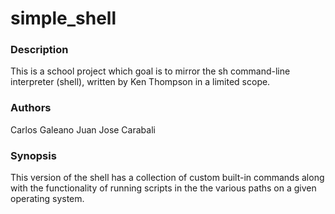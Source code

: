 # simple_shell

### Description
This is a school project which goal is to mirror the sh command-line interpreter (shell), written by Ken Thompson in a limited scope.

### Authors
Carlos Galeano
Juan Jose Carabali

### Synopsis
This version of the shell has a collection of custom built-in commands along with the functionality of running scripts in the the various paths on a given operating system.


